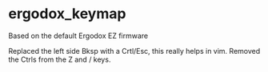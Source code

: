 # ergodox_keymap

Based on the default Ergodox EZ firmware

Replaced the left side Bksp with a Crtl/Esc, this really helps in vim.
Removed the Ctrls from the Z and / keys.
